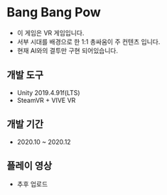 # Bang Bang Pow
  * 이 게임은 VR 게임입니다.
  * 서부 시대를 배경으로 한 1:1 총싸움이 주 컨텐츠 입니다.
  * 현재 AI와의 결투만 구현 되어있습니다.

## 개발 도구
  * Unity 2019.4.91f(LTS)
  * SteamVR + VIVE VR

## 개발 기간
  * 2020.10 ~ 2020.12

## 플레이 영상
  * 추후 업로드
